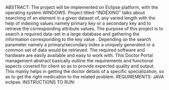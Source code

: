 ABSTRACT:
The project will be implemented on Eclipse platform, with the operating system WINDOWS.  Project titled-“INDEXING” talks about  searching of an element in a given dataset of, any varied length with the help of indexing values namely primary key or a secondary key and to retrieve the corresponding attribute values. 
The purpose of this project is to search a required data-set in a large database and gathering the information corresponding to the key value . Depending on the search parameter namely a primary/secondary index a uniquely generated or a common set of data would be retrieved. The required software and hardware are easily available and easy to work with.
This Doctor Portal management abstract basically outline the requirements and functional aspects covered for client so as to provide expected quality and output. This mainly helps in getting the doctor details of a specific specialization, so as to get the right medication to the related problem. 
REQUIREMENTS: JAVA eclipse.
INSTRUCTIONS TO RUN: 
